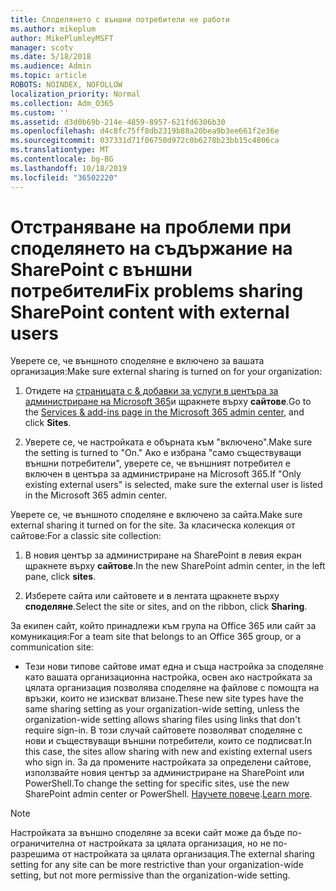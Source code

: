 ```yaml
---
title: Споделянето с външни потребители не работи
ms.author: mikeplum
author: MikePlumleyMSFT
manager: scotv
ms.date: 5/18/2018
ms.audience: Admin
ms.topic: article
ROBOTS: NOINDEX, NOFOLLOW
localization_priority: Normal
ms.collection: Adm_O365
ms.custom: ''
ms.assetid: d3d0b69b-214e-4859-8957-621fd6306b30
ms.openlocfilehash: d4c8fc75ff8db2319b88a20bea9b3ee661f2e36e
ms.sourcegitcommit: 037331d71f06750d972c0b6278b23bb15c4806ca
ms.translationtype: MT
ms.contentlocale: bg-BG
ms.lasthandoff: 10/18/2019
ms.locfileid: "36502220"
---
```

# <a name="fix-problems-sharing-sharepoint-content-with-external-users"></a><span data-ttu-id="125ac-102">Отстраняване на проблеми при споделянето на съдържание на SharePoint с външни потребители</span><span class="sxs-lookup"><span data-stu-id="125ac-102">Fix problems sharing SharePoint content with external users</span></span>

<span data-ttu-id="125ac-103">Уверете се, че външното споделяне е включено за вашата организация:</span><span class="sxs-lookup"><span data-stu-id="125ac-103">Make sure external sharing is turned on for your organization:</span></span>
  
1. <span data-ttu-id="125ac-104">Отидете на [страницата с &amp; добавки за услуги в центъра за администриране на Microsoft 365](https://portal.office.com/adminportal/home#/Settings/ServicesAndAddIns)и щракнете върху **сайтове**.</span><span class="sxs-lookup"><span data-stu-id="125ac-104">Go to the [Services &amp; add-ins page in the Microsoft 365 admin center](https://portal.office.com/adminportal/home#/Settings/ServicesAndAddIns), and click **Sites**.</span></span>
    
2. <span data-ttu-id="125ac-105">Уверете се, че настройката е обърната към "включено".</span><span class="sxs-lookup"><span data-stu-id="125ac-105">Make sure the setting is turned to "On."</span></span> <span data-ttu-id="125ac-106">Ако е избрана "само съществуващи външни потребители", уверете се, че външният потребител е включен в центъра за администриране на Microsoft 365.</span><span class="sxs-lookup"><span data-stu-id="125ac-106">If "Only existing external users" is selected, make sure the external user is listed in the Microsoft 365 admin center.</span></span>
    
<span data-ttu-id="125ac-107">Уверете се, че външното споделяне е включено за сайта.</span><span class="sxs-lookup"><span data-stu-id="125ac-107">Make sure external sharing it turned on for the site.</span></span> <span data-ttu-id="125ac-108">За класическа колекция от сайтове:</span><span class="sxs-lookup"><span data-stu-id="125ac-108">For a classic site collection:</span></span>
  
1. <span data-ttu-id="125ac-109">В новия център за администриране на SharePoint в левия екран щракнете върху **сайтове**.</span><span class="sxs-lookup"><span data-stu-id="125ac-109">In the new SharePoint admin center, in the left pane, click **sites**.</span></span>
    
2. <span data-ttu-id="125ac-110">Изберете сайта или сайтовете и в лентата щракнете върху **споделяне**.</span><span class="sxs-lookup"><span data-stu-id="125ac-110">Select the site or sites, and on the ribbon, click **Sharing**.</span></span>
    
<span data-ttu-id="125ac-111">За екипен сайт, който принадлежи към група на Office 365 или сайт за комуникация:</span><span class="sxs-lookup"><span data-stu-id="125ac-111">For a team site that belongs to an Office 365 group, or a communication site:</span></span>
  
- <span data-ttu-id="125ac-112">Тези нови типове сайтове имат една и съща настройка за споделяне като вашата организационна настройка, освен ако настройката за цялата организация позволява споделяне на файлове с помощта на връзки, които не изискват влизане.</span><span class="sxs-lookup"><span data-stu-id="125ac-112">These new site types have the same sharing setting as your organization-wide setting, unless the organization-wide setting allows sharing files using links that don't require sign-in.</span></span> <span data-ttu-id="125ac-113">В този случай сайтовете позволяват споделяне с нови и съществуващи външни потребители, които се подписват.</span><span class="sxs-lookup"><span data-stu-id="125ac-113">In this case, the sites allow sharing with new and existing external users who sign in.</span></span> <span data-ttu-id="125ac-114">За да промените настройката за определени сайтове, използвайте новия център за администриране на SharePoint или PowerShell.</span><span class="sxs-lookup"><span data-stu-id="125ac-114">To change the setting for specific sites, use the new SharePoint admin center or PowerShell.</span></span> <span data-ttu-id="125ac-115">[Научете повече](https://go.microsoft.com/fwlink/?linkid=871863).</span><span class="sxs-lookup"><span data-stu-id="125ac-115">[Learn more](https://go.microsoft.com/fwlink/?linkid=871863).</span></span>
    
> [!NOTE]
> <span data-ttu-id="125ac-116">Настройката за външно споделяне за всеки сайт може да бъде по-ограничителна от настройката за цялата организация, но не по-разрешима от настройката за цялата организация.</span><span class="sxs-lookup"><span data-stu-id="125ac-116">The external sharing setting for any site can be more restrictive than your organization-wide setting, but not more permissive than the organization-wide setting.</span></span> 
  

